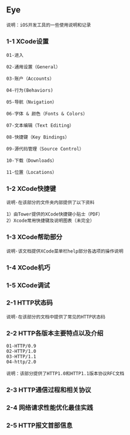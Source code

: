 ## Eye
`说明：iOS开发工具的一些使用说明和记录`

### 1-1 XCode设置

`01-进入`

`02-通用设置（General）`

`03-账户（Accounts）`

`04-行为(Behaviors)`

`05-导航（Nvigation）`

`06-字体 & 颜色（Fonts & Colors）`

`07-文本编辑（Text Editing）`

`08-快捷键（Key Bindings）`

`09-源代码管理（Source Control）`

`10-下载（Downloads）`

`11-位置（Locations）`

### 1-2 XCode快捷键
	说明·在该部分的文件夹内部提供了以下资料

	1）由Tower提供的XCode快捷键小贴士（PDF）
	2）Xcode常用快捷键及说明图表（未完全）
### 1-3 XCode帮助部分
	说明·该文档提供XCode菜单栏help部分各选项的操作说明

### 1-4 XCode机巧
### 1-5 XCode调试

### 2-1 HTTP状态码
	说明·在该部分的文档中提供了常见的HTTP状态码

### 2-2 HTTP各版本主要特点以及介绍

	01-HTTP/0.9 
	02-HTTP/1.0
	03-HTTP/1.1
	04-http/2.0
	
	说明：该部分提供了HTTP1.0和HTTP1.1版本协议RFC文档
### 2-3 HTTP通信过程和相关协议
### 2-4 网络请求性能优化最佳实践
### 2-5 HTTP报文首部信息